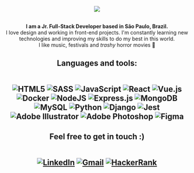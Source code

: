 <div align="center">
  <img src="https://s8.gifyu.com/images/Hello-There-I-am-Matheus.26fd5087953a1804.gif" />
</div>

<br/>

<p align="center">
  <strong>I am a Jr. Full-Stack Developer based in São Paulo, Brazil.</strong> <br />
  I love design and working in front-end projects. I'm constantly learning new technologies and improving my skills to do my best in this world. <br />
  I like music, festivals and <i>trashy</i> horror movies 🧟
</p>


<h2 align="center"> Languages and tools: <br/><br/>

  ![HTML5](https://img.shields.io/badge/html5-%23E34F26.svg?style=for-the-badge&logo=html5&logoColor=white&color=165721)
  ![SASS](https://img.shields.io/badge/SASS-hotpink.svg?style=for-the-badge&logo=SASS&logoColor=white&color=165721)
  ![JavaScript](https://img.shields.io/badge/javascript-%23323330.svg?style=for-the-badge&logo=javascript&logoColor=white&color=165721)
  ![React](https://img.shields.io/badge/react-%2320232a.svg?style=for-the-badge&logo=react&logoColor=white&color=165721)
  ![Vue.js](https://img.shields.io/badge/vuejs-%2335495e.svg?style=for-the-badge&logo=vuedotjs&logoColor=white&color=165721)
  ![Docker](https://img.shields.io/badge/docker-%230db7ed.svg?style=for-the-badge&logo=docker&logoColor=white&color=165721)
  ![NodeJS](https://img.shields.io/badge/node.js-6DA55F?style=for-the-badge&logo=node.js&logoColor=white&color=165721)
  ![Express.js](https://img.shields.io/badge/express.js-%23404d59.svg?style=for-the-badge&logo=express&logoColor=white&color=165721)
  ![MongoDB](https://img.shields.io/badge/MongoDB-%234ea94b.svg?style=for-the-badge&logo=mongodb&logoColor=white&color=165721)
  ![MySQL](https://img.shields.io/badge/mysql-%2300f.svg?style=for-the-badge&logo=mysql&logoColor=white&color=165721)
  ![Python](https://img.shields.io/badge/python-3670A0?style=for-the-badge&logo=python&logoColor=white&color=165721)
  ![Django](https://img.shields.io/badge/django-%23092E20.svg?style=for-the-badge&logo=django&logoColor=white&color=165721)
  ![Jest](https://img.shields.io/badge/-jest-%23C21325?style=for-the-badge&logo=jest&logoColor=white&color=165721)
  ![Adobe Illustrator](https://img.shields.io/badge/adobe%20illustrator-%23FF9A00.svg?style=for-the-badge&logo=adobe%20illustrator&logoColor=white&color=165721)
  ![Adobe Photoshop](https://img.shields.io/badge/adobe%20photoshop-%2331A8FF.svg?style=for-the-badge&logo=adobe%20photoshop&logoColor=white&color=165721)
  ![Figma](https://img.shields.io/badge/figma-%23F24E1E.svg?style=for-the-badge&logo=figma&logoColor=white&color=165721)

</h2>

<h2 align="center"> Feel free to get in touch :) <br/><br/>

  [![LinkedIn](https://img.shields.io/badge/linkedin-%230077B5.svg?style=for-the-badge&logo=linkedin&logoColor=white&color=165721)](https://www.linkedin.com/in/matheuscarvalhoscm/)
  [![Gmail](https://img.shields.io/badge/Gmail-D14836?style=for-the-badge&logo=gmail&logoColor=white&color=165721)](mailto:matheuscarvalhoscm@gmail.com)
  [![HackerRank](https://img.shields.io/badge/-Hackerrank-2EC866?style=for-the-badge&logo=HackerRank&logoColor=white&color=165721)](https://www.hackerrank.com/matheuscarvalho3)
  
</h2>
